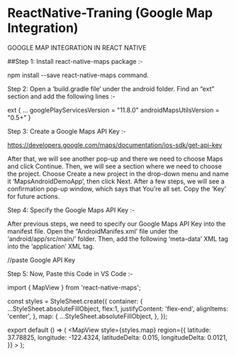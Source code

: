 # ReactNative-Traning (Google Map Integration)

GOOGLE MAP INTEGRATION IN REACT NATIVE

##Step 1: Install react-native-maps package :-

npm install --save react-native-maps command.

Step 2: Open a ‘build.gradle file’ under the android folder. Find an “ext” section and add the following lines :-

ext {
  ...
  googlePlayServicesVersion = "11.8.0"
  androidMapsUtilsVersion = "0.5+"
}

Step 3: Create a Google Maps API Key :-

https://developers.google.com/maps/documentation/ios-sdk/get-api-key

After that, we will see another pop-up and there we need to choose Maps and click Continue. Then, we will see a section where we need to choose the project. Choose Create a new project in the drop-down menu and name it ‘MapsAndroidDemoApp’, then click Next. After a few steps, we will see a confirmation pop-up window, which says that You’re all set. Copy the ‘Key’ for future actions.

Step 4: Specify the Google Maps API Key :-

After previous steps, we need to specify our Google Maps API Key into the manifest file. Open the “AndroidManifes.xml’ file under the ‘android/app/src/main/’ folder. Then, add the following ‘meta-data’ XML tag into the ‘application’ XML tag.

<application>
   <!-- You will only need to add this meta-data tag, but make sure it's a child of application -->
   <meta-data
     android:name="com.google.android.geo.API_KEY"
     android:value="Your Google maps API Key Here"/>	//paste Google API Key

   <!-- You will also only need to add this uses-library tag -->
   <uses-library android:name="org.apache.http.legacy" android:required="false"/>
</application>

Step 5: Now, Paste this Code in VS Code :-

import { MapView } from 'react-native-maps';

const styles = StyleSheet.create({
 container: {
   ...StyleSheet.absoluteFillObject,
   flex:1,
   justifyContent: 'flex-end',
   alignItems: 'center',
 },
 map: {
   ...StyleSheet.absoluteFillObject,
 },
});

export default () => (
   <View style={styles.container}>
     <MapView
       style={styles.map}
       region={{
         latitude: 37.78825,
         longitude: -122.4324,
         latitudeDelta: 0.015,
         longitudeDelta: 0.0121,
       }}
     >
     </MapView>
   </View>
);
